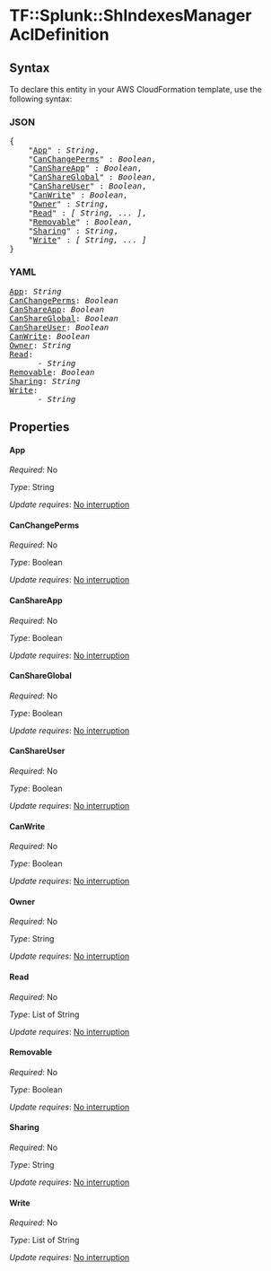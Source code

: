 # TF::Splunk::ShIndexesManager AclDefinition

## Syntax

To declare this entity in your AWS CloudFormation template, use the following syntax:

### JSON

<pre>
{
    "<a href="#app" title="App">App</a>" : <i>String</i>,
    "<a href="#canchangeperms" title="CanChangePerms">CanChangePerms</a>" : <i>Boolean</i>,
    "<a href="#canshareapp" title="CanShareApp">CanShareApp</a>" : <i>Boolean</i>,
    "<a href="#canshareglobal" title="CanShareGlobal">CanShareGlobal</a>" : <i>Boolean</i>,
    "<a href="#canshareuser" title="CanShareUser">CanShareUser</a>" : <i>Boolean</i>,
    "<a href="#canwrite" title="CanWrite">CanWrite</a>" : <i>Boolean</i>,
    "<a href="#owner" title="Owner">Owner</a>" : <i>String</i>,
    "<a href="#read" title="Read">Read</a>" : <i>[ String, ... ]</i>,
    "<a href="#removable" title="Removable">Removable</a>" : <i>Boolean</i>,
    "<a href="#sharing" title="Sharing">Sharing</a>" : <i>String</i>,
    "<a href="#write" title="Write">Write</a>" : <i>[ String, ... ]</i>
}
</pre>

### YAML

<pre>
<a href="#app" title="App">App</a>: <i>String</i>
<a href="#canchangeperms" title="CanChangePerms">CanChangePerms</a>: <i>Boolean</i>
<a href="#canshareapp" title="CanShareApp">CanShareApp</a>: <i>Boolean</i>
<a href="#canshareglobal" title="CanShareGlobal">CanShareGlobal</a>: <i>Boolean</i>
<a href="#canshareuser" title="CanShareUser">CanShareUser</a>: <i>Boolean</i>
<a href="#canwrite" title="CanWrite">CanWrite</a>: <i>Boolean</i>
<a href="#owner" title="Owner">Owner</a>: <i>String</i>
<a href="#read" title="Read">Read</a>: <i>
      - String</i>
<a href="#removable" title="Removable">Removable</a>: <i>Boolean</i>
<a href="#sharing" title="Sharing">Sharing</a>: <i>String</i>
<a href="#write" title="Write">Write</a>: <i>
      - String</i>
</pre>

## Properties

#### App

_Required_: No

_Type_: String

_Update requires_: [No interruption](https://docs.aws.amazon.com/AWSCloudFormation/latest/UserGuide/using-cfn-updating-stacks-update-behaviors.html#update-no-interrupt)

#### CanChangePerms

_Required_: No

_Type_: Boolean

_Update requires_: [No interruption](https://docs.aws.amazon.com/AWSCloudFormation/latest/UserGuide/using-cfn-updating-stacks-update-behaviors.html#update-no-interrupt)

#### CanShareApp

_Required_: No

_Type_: Boolean

_Update requires_: [No interruption](https://docs.aws.amazon.com/AWSCloudFormation/latest/UserGuide/using-cfn-updating-stacks-update-behaviors.html#update-no-interrupt)

#### CanShareGlobal

_Required_: No

_Type_: Boolean

_Update requires_: [No interruption](https://docs.aws.amazon.com/AWSCloudFormation/latest/UserGuide/using-cfn-updating-stacks-update-behaviors.html#update-no-interrupt)

#### CanShareUser

_Required_: No

_Type_: Boolean

_Update requires_: [No interruption](https://docs.aws.amazon.com/AWSCloudFormation/latest/UserGuide/using-cfn-updating-stacks-update-behaviors.html#update-no-interrupt)

#### CanWrite

_Required_: No

_Type_: Boolean

_Update requires_: [No interruption](https://docs.aws.amazon.com/AWSCloudFormation/latest/UserGuide/using-cfn-updating-stacks-update-behaviors.html#update-no-interrupt)

#### Owner

_Required_: No

_Type_: String

_Update requires_: [No interruption](https://docs.aws.amazon.com/AWSCloudFormation/latest/UserGuide/using-cfn-updating-stacks-update-behaviors.html#update-no-interrupt)

#### Read

_Required_: No

_Type_: List of String

_Update requires_: [No interruption](https://docs.aws.amazon.com/AWSCloudFormation/latest/UserGuide/using-cfn-updating-stacks-update-behaviors.html#update-no-interrupt)

#### Removable

_Required_: No

_Type_: Boolean

_Update requires_: [No interruption](https://docs.aws.amazon.com/AWSCloudFormation/latest/UserGuide/using-cfn-updating-stacks-update-behaviors.html#update-no-interrupt)

#### Sharing

_Required_: No

_Type_: String

_Update requires_: [No interruption](https://docs.aws.amazon.com/AWSCloudFormation/latest/UserGuide/using-cfn-updating-stacks-update-behaviors.html#update-no-interrupt)

#### Write

_Required_: No

_Type_: List of String

_Update requires_: [No interruption](https://docs.aws.amazon.com/AWSCloudFormation/latest/UserGuide/using-cfn-updating-stacks-update-behaviors.html#update-no-interrupt)

